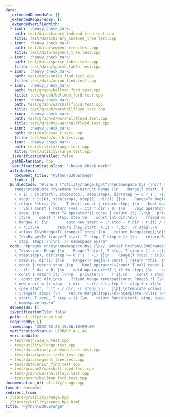 ```yaml
---
data:
  _extendedDependsOn: []
  _extendedRequiredBy: []
  _extendedVerifiedWith:
  - icon: ':heavy_check_mark:'
    path: test/data/binary_indexed_tree.test.cpp
    title: test/data/binary_indexed_tree.test.cpp
  - icon: ':heavy_check_mark:'
    path: test/data/segment_tree.test.cpp
    title: test/data/segment_tree.test.cpp
  - icon: ':heavy_check_mark:'
    path: test/data/sparse_table.test.cpp
    title: test/data/sparse_table.test.cpp
  - icon: ':heavy_check_mark:'
    path: test/data/union_find.test.cpp
    title: test/data/union_find.test.cpp
  - icon: ':heavy_check_mark:'
    path: test/graph/bellman_ford.test.cpp
    title: test/graph/bellman_ford.test.cpp
  - icon: ':heavy_check_mark:'
    path: test/graph/warshallfloyd.test.cpp
    title: test/graph/warshallfloyd.test.cpp
  - icon: ':heavy_check_mark:'
    path: test/graphv2/warshallfloyd.test.cpp
    title: test/graphv2/warshallfloyd.test.cpp
  - icon: ':heavy_check_mark:'
    path: test/math/osa_k.test.cpp
    title: test/math/osa_k.test.cpp
  - icon: ':heavy_check_mark:'
    path: test/utility/range.test.cpp
    title: test/utility/range.test.cpp
  _isVerificationFailed: false
  _pathExtension: hpp
  _verificationStatusIcon: ':heavy_check_mark:'
  attributes:
    document_title: "Python\u306Erange"
    links: []
  bundledCode: "#line 2 \"utility/range.hpp\"\n\nnamespace bys {\n//! @brief Python\u306E\
    range\ntemplate <typename T>\nstruct Range {\n    Range(T start, T stop, T step\
    \ = 1) : it(start), stop(stop), step(step), dir(step >= 0 ? 1 : -1) {}\n    Range(T\
    \ stop) : it(0), stop(stop), step(1), dir(1) {}\n    Range<T> begin() const {\
    \ return *this; }\n    T end() const { return stop; }\n    bool operator!=(const\
    \ T val) const { return (val - it) * dir > 0; }\n    void operator++() { it +=\
    \ step; }\n    const T& operator*() const { return it; }\n\n   private:\n    T\
    \ it;\n    const T stop, step;\n    const int dir;\n\n    friend Range reversed(const\
    \ Range& r) {\n        auto new_start = (r.stop - r.dir - r.it) / r.step * r.step\
    \ + r.it;\n        return {new_start, r.it - r.dir, -r.step};\n    }\n};\ntemplate\
    \ <class T>\nRange<T> irange(T stop) {\n    return Range(stop);\n}\ntemplate <class\
    \ T>\nRange<T> irange(T start, T stop, T step = 1) {\n    return Range(start,\
    \ stop, step);\n}\n}  // namespace bys\n"
  code: "#pragma once\n\nnamespace bys {\n//! @brief Python\u306Erange\ntemplate <typename\
    \ T>\nstruct Range {\n    Range(T start, T stop, T step = 1) : it(start), stop(stop),\
    \ step(step), dir(step >= 0 ? 1 : -1) {}\n    Range(T stop) : it(0), stop(stop),\
    \ step(1), dir(1) {}\n    Range<T> begin() const { return *this; }\n    T end()\
    \ const { return stop; }\n    bool operator!=(const T val) const { return (val\
    \ - it) * dir > 0; }\n    void operator++() { it += step; }\n    const T& operator*()\
    \ const { return it; }\n\n   private:\n    T it;\n    const T stop, step;\n  \
    \  const int dir;\n\n    friend Range reversed(const Range& r) {\n        auto\
    \ new_start = (r.stop - r.dir - r.it) / r.step * r.step + r.it;\n        return\
    \ {new_start, r.it - r.dir, -r.step};\n    }\n};\ntemplate <class T>\nRange<T>\
    \ irange(T stop) {\n    return Range(stop);\n}\ntemplate <class T>\nRange<T> irange(T\
    \ start, T stop, T step = 1) {\n    return Range(start, stop, step);\n}\n}  //\
    \ namespace bys\n"
  dependsOn: []
  isVerificationFile: false
  path: utility/range.hpp
  requiredBy: []
  timestamp: '2022-02-26 15:56:18+09:00'
  verificationStatus: LIBRARY_ALL_AC
  verifiedWith:
  - test/math/osa_k.test.cpp
  - test/utility/range.test.cpp
  - test/data/binary_indexed_tree.test.cpp
  - test/data/sparse_table.test.cpp
  - test/data/segment_tree.test.cpp
  - test/data/union_find.test.cpp
  - test/graphv2/warshallfloyd.test.cpp
  - test/graph/warshallfloyd.test.cpp
  - test/graph/bellman_ford.test.cpp
documentation_of: utility/range.hpp
layout: document
redirect_from:
- /library/utility/range.hpp
- /library/utility/range.hpp.html
title: "Python\u306Erange"
---
```

